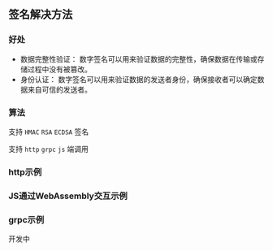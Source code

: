 ## 签名解决方法

### 好处
* 数据完整性验证： 数字签名可以用来验证数据的完整性，确保数据在传输或存储过程中没有被篡改。
* 身份认证： 数字签名可以用来验证数据的发送者身份，确保接收者可以确定数据来自可信的发送者。

### 算法

支持 ```HMAC``` ```RSA``` ```ECDSA``` 签名

支持 ```http``` ```grpc``` ```js``` 端调用


### http示例


### JS通过WebAssembly交互示例


### grpc示例
开发中
